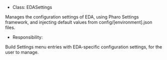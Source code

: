 * Class: EDASettings

Manages the configuration settings of EDA, using Pharo Settings framework, and injecting default values from config/[environment].json files.

* Responsibility:

Build Settings menu entries with EDA-specific configuration settings, for the user to manage.